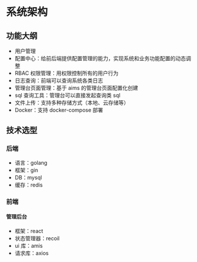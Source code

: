 # 系统架构

## 功能大纲

- 用户管理
- 配置中心：给前后端提供配置管理的能力，实现系统和业务功能配置的动态调整
- RBAC 权限管理：用权限控制所有的用户行为
- 日志查询：前端可以查询系统各类日志
- 管理台页面管理：基于 aims 的管理台页面配置化创建
- sql 查询工具：管理台可以直接发起查询类 sql
- 文件上传：支持多种存储方式（本地、云存储等）
- Docker：支持 docker-compose 部署

## 技术选型

### 后端

- 语言：golang
- 框架：gin
- DB：mysql
- 缓存：redis

### 前端

#### 管理后台

- 框架：react
- 状态管理器：recoil
- ui 库：amis
- 请求库：axios